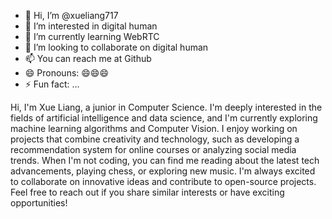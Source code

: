 - 👋 Hi, I’m @xueliang717
- 👀 I’m interested in digital human
- 🌱 I’m currently learning WebRTC
- 💞️ I’m looking to collaborate on digital human
- 📫 You can reach me at Github
- 😄 Pronouns: 😄😄😄
- ⚡ Fun fact: ...

Hi, I'm Xue Liang, a junior in Computer Science. I'm deeply interested in the fields of artificial intelligence and data science, and I'm currently exploring machine learning algorithms and Computer Vision. I enjoy working on projects that combine creativity and technology, such as developing a recommendation system for online courses or analyzing social media trends. When I'm not coding, you can find me reading about the latest tech advancements, playing chess, or exploring new music. I'm always excited to collaborate on innovative ideas and contribute to open-source projects. Feel free to reach out if you share similar interests or have exciting opportunities!
